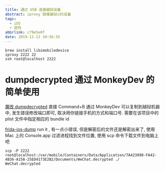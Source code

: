 ```yaml
---
title: 通过 USB 连接越狱设备
abstract: iproxy 链接越狱iOS设备
tags:
  - iOS
  - 逆向
abbrlink: c79e5e0f
date: 2019-11-12 10:56:55
---
```

``` shell
brew install libimobiledevice
iproxy 2222 22
ssh root@localhost 2222
```

# dumpdecrypted 通过 MonkeyDev 的简单使用

[魔改 dumpdecrypted](https://github.com/AloneMonkey/dumpdecrypted) 直接 Command+B 通过 MonkeyDev 可以复制到越狱机器中, 发生错误修改端口即可, 取决用你链接手机的方式和端口号.
需要在该项目中的 plist 文件中指定相应的 bundle id

[frida-ios-dump](https://github.com/AloneMonkey/frida-ios-dump) run it , 有一点小错误, 但是解密后的文件还是解密出来了, 使用 Mac 上的 Console.app 过滤进程找到文件位置, 使用 scp 命令下载文件到电脑上吧

```shell
scp -P 2222 root@localhost:/var/mobile/Containers/Data/Application/7A423898-FA42-4B36-A158-25ED4173E2B2/Documents/WeChat.decrypted ./
WeChat.decrypted
```
